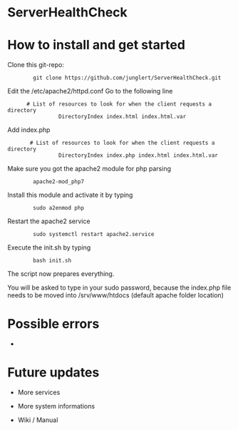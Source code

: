 # ServerHealthCheck

# How to install and get started
  
  Clone this git-repo: 
  
            git clone https://github.com/junglert/ServerHealthCheck.git
            
  Edit the /etc/apache2/httpd.conf
  Go to the following line
  
          # List of resources to look for when the client requests a directory
                    DirectoryIndex index.html index.html.var
  
  Add index.php
  
           # List of resources to look for when the client requests a directory
                    DirectoryIndex index.php index.html index.html.var

  Make sure you got the apache2 module for php parsing
  
            apache2-mod_php7
     
  Install this module and activate it by typing
  
            sudo a2enmod php
            
  Restart the apache2 service
  
            sudo systemctl restart apache2.service
            
  Execute the init.sh by typing
   
            bash init.sh
  
  The script now prepares everything.
  
  You will be asked to type in your sudo password, because the index.php file needs to be moved into /srv/www/htdocs (default apache folder location)
  
  # Possible errors

   - 
     
 
# Future updates
   
   - More services
   
   - More system informations
     
   - Wiki / Manual 
    
         
